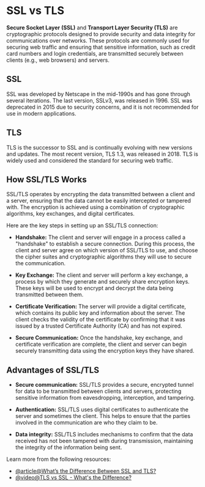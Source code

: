 # SSL vs TLS

**Secure Socket Layer (SSL)** and **Transport Layer Security (TLS)** are cryptographic protocols designed to provide security and data integrity for communications over networks. These protocols are commonly used for securing web traffic and ensuring that sensitive information, such as credit card numbers and login credentials, are transmitted securely between clients (e.g., web browsers) and servers.

## SSL

SSL was developed by Netscape in the mid-1990s and has gone through several iterations. The last version, SSLv3, was released in 1996. SSL was deprecated in 2015 due to security concerns, and it is not recommended for use in modern applications.

## TLS

TLS is the successor to SSL and is continually evolving with new versions and updates. The most recent version, TLS 1.3, was released in 2018. TLS is widely used and considered the standard for securing web traffic.

## How SSL/TLS Works

SSL/TLS operates by encrypting the data transmitted between a client and a server, ensuring that the data cannot be easily intercepted or tampered with. The encryption is achieved using a combination of cryptographic algorithms, key exchanges, and digital certificates.

Here are the key steps in setting up an SSL/TLS connection:

- **Handshake:** The client and server will engage in a process called a "handshake" to establish a secure connection. During this process, the client and server agree on which version of SSL/TLS to use, and choose the cipher suites and cryptographic algorithms they will use to secure the communication.

- **Key Exchange:** The client and server will perform a key exchange, a process by which they generate and securely share encryption keys. These keys will be used to encrypt and decrypt the data being transmitted between them.

- **Certificate Verification:** The server will provide a digital certificate, which contains its public key and information about the server. The client checks the validity of the certificate by confirming that it was issued by a trusted Certificate Authority (CA) and has not expired.

- **Secure Communication:** Once the handshake, key exchange, and certificate verification are complete, the client and server can begin securely transmitting data using the encryption keys they have shared.

## Advantages of SSL/TLS

- **Secure communication:** SSL/TLS provides a secure, encrypted tunnel for data to be transmitted between clients and servers, protecting sensitive information from eavesdropping, interception, and tampering.

- **Authentication:** SSL/TLS uses digital certificates to authenticate the server and sometimes the client. This helps to ensure that the parties involved in the communication are who they claim to be.

- **Data integrity:** SSL/TLS includes mechanisms to confirm that the data received has not been tampered with during transmission, maintaining the integrity of the information being sent.

Learn more from the following resources:

- [@article@What’s the Difference Between SSL and TLS?](https://aws.amazon.com/compare/the-difference-between-ssl-and-tls/)
- [@video@TLS vs SSL - What's the Difference?](https://www.youtube.com/watch?v=J7fI_jH7L84)